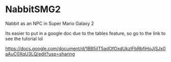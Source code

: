 # NabbitSMG2
Nabbit as an NPC in Super Mario Galaxy 2

Its easier to put in a google doc due to the tables feature, so go to the link to see the tutorial lol

https://docs.google.com/document/d/1BB5ilT5adOfOxdUkzIFbRbfiHoJjSJx0aAuC0XqU3LQ/edit?usp=sharing

